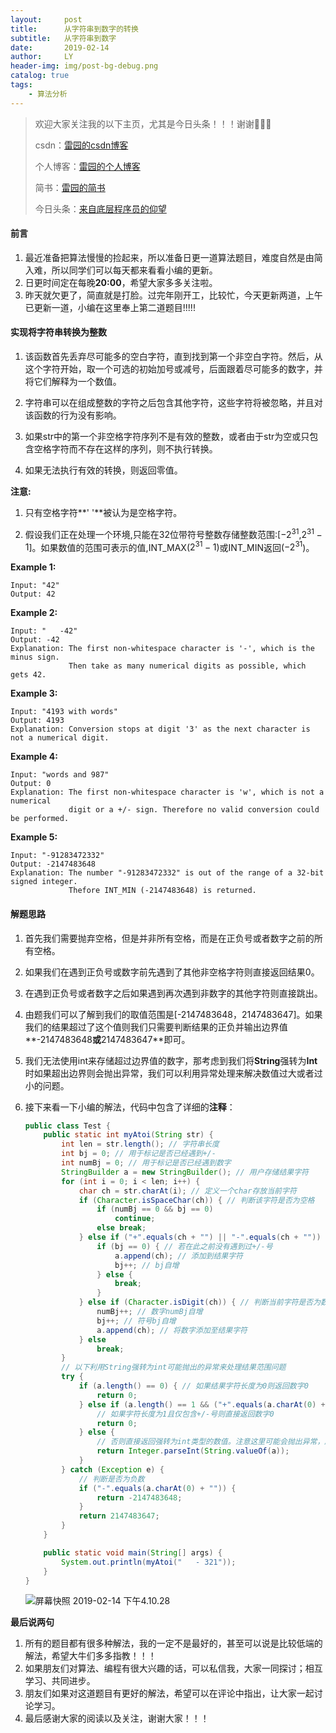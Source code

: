 ```yaml
---
layout:     post
title:      从字符串到数字的转换
subtitle:   从字符串到数字
date:       2019-02-14
author:     LY
header-img: img/post-bg-debug.png
catalog: true
tags:
    - 算法分析
---
```


> 欢迎大家关注我的以下主页，尤其是今日头条！！！谢谢🙏🙏🙏
>
> csdn：[雷园的csdn博客](https://blog.csdn.net/leiyuan2580)
>
> 个人博客：[雷园的个人博客](https://imlcl.store)
>
> 简书：[雷园的简书](https://www.jianshu.com/u/016322e40e1f)
>
> 今日头条：[来自底层程序员的仰望](https://www.toutiao.com/c/user/6132192948/#mid=1616456407686158)

#### 前言

1. 最近准备把算法慢慢的捡起来，所以准备日更一道算法题目，难度自然是由简入难，所以同学们可以每天都来看看小编的更新。
2. 日更时间定在每晚**20:00**，希望大家多多关注啦。
3. 昨天就欠更了，简直就是打脸。过完年刚开工，比较忙，今天更新两道，上午已更新一道，小编在这里奉上第二道题目!!!!!

#### 实现将字符串转换为整数

1. 该函数首先丢弃尽可能多的空白字符，直到找到第一个非空白字符。然后，从这个字符开始，取一个可选的初始加号或减号，后面跟着尽可能多的数字，并将它们解释为一个数值。

2. 字符串可以在组成整数的字符之后包含其他字符，这些字符将被忽略，并且对该函数的行为没有影响。

3. 如果str中的第一个非空格字符序列不是有效的整数，或者由于str为空或只包含空格字符而不存在这样的序列，则不执行转换。

4. 如果无法执行有效的转换，则返回零值。

**注意:**

1. 只有空格字符**'  '**被认为是空格字符。

2. 假设我们正在处理一个环境,只能在32位带符号整数存储整数范围:[$-2^{31}$,$2^{31}-1$]。如果数值的范围可表示的值,INT_MAX($2^{31}-1$)或INT_MIN返回($-2^{31}$)。

**Example 1:**

```
Input: "42"
Output: 42
```

**Example 2:**

```
Input: "   -42"
Output: -42
Explanation: The first non-whitespace character is '-', which is the minus sign.
             Then take as many numerical digits as possible, which gets 42.
```

**Example 3:**

```
Input: "4193 with words"
Output: 4193
Explanation: Conversion stops at digit '3' as the next character is not a numerical digit.
```

**Example 4:**

```
Input: "words and 987"
Output: 0
Explanation: The first non-whitespace character is 'w', which is not a numerical 
             digit or a +/- sign. Therefore no valid conversion could be performed.
```

**Example 5:**

```
Input: "-91283472332"
Output: -2147483648
Explanation: The number "-91283472332" is out of the range of a 32-bit signed integer.
             Thefore INT_MIN (-2147483648) is returned.
```

#### 解题思路

1. 首先我们需要抛弃空格，但是并非所有空格，而是在正负号或者数字之前的所有空格。

2. 如果我们在遇到正负号或数字前先遇到了其他非空格字符则直接返回结果0。

3. 在遇到正负号或者数字之后如果遇到再次遇到非数字的其他字符则直接跳出。

4. 由题我们可以了解到我们的取值范围是[-2147483648，2147483647]。如果我们的结果超过了这个值则我们只需要判断结果的正负并输出边界值**-2147483648**或**2147483647**即可。

5. 我们无法使用int来存储超过边界值的数字，那考虑到我们将**String**强转为**Int**时如果超出边界则会抛出异常，我们可以利用异常处理来解决数值过大或者过小的问题。

6. 接下来看一下小编的解法，代码中包含了详细的**注释**：

   ```java
   public class Test {
       public static int myAtoi(String str) {
           int len = str.length(); // 字符串长度
           int bj = 0; // 用于标记是否已经遇到+/-
           int numBj = 0; // 用于标记是否已经遇到数字
           StringBuilder a = new StringBuilder(); // 用户存储结果字符
           for (int i = 0; i < len; i++) {
               char ch = str.charAt(i); // 定义一个char存放当前字符
               if (Character.isSpaceChar(ch)) { // 判断该字符是否为空格
                   if (numBj == 0 && bj == 0)
                       continue;
                   else break;
               } else if ("+".equals(ch + "") || "-".equals(ch + "")) { // 判断字符是否为+/-
                   if (bj == 0) { // 若在此之前没有遇到过+/-号
                       a.append(ch); // 添加到结果字符
                       bj++; // bj自增
                   } else {
                       break;
                   }
               } else if (Character.isDigit(ch)) { // 判断当前字符是否为数字
                   numBj++; // 数字numBj自增
                   bj++; // 符号bj自增
                   a.append(ch); // 将数字添加至结果字符
               } else
                   break;
           }
           // 以下利用String强转为int可能抛出的异常来处理结果范围问题
           try {
               if (a.length() == 0) { // 如果结果字符长度为0则返回数字0
                   return 0;
               } else if (a.length() == 1 && ("+".equals(a.charAt(0) + "") || "-".equals(a.charAt(0) + ""))) {
                   // 如果字符长度为1且仅包含+/-号则直接返回数字0
                   return 0;
               } else {
                   // 否则直接返回强转为int类型的数值。注意这里可能会抛出异常，所以我们在下方catch中进一步处理
                   return Integer.parseInt(String.valueOf(a));
               }
           } catch (Exception e) {
               // 判断是否为负数
               if ("-".equals(a.charAt(0) + "")) {
                   return -2147483648;
               }
               return 2147483647;
           }
       }
   
       public static void main(String[] args) {
           System.out.println(myAtoi("   - 321"));
       }
   }
   
   ```

   ![屏幕快照 2019-02-14 下午4.10.28](https://ws4.sinaimg.cn/large/006tKfTcly1g061gay93zj30wr0u047f.jpg)

**最后说两句**

1. 所有的题目都有很多种解法，我的一定不是最好的，甚至可以说是比较低端的解法，希望大牛们多多指教！！！
2. 如果朋友们对算法、编程有很大兴趣的话，可以私信我，大家一同探讨；相互学习、共同进步。
3. 朋友们如果对这道题目有更好的解法，希望可以在评论中指出，让大家一起讨论学习。
4. 最后感谢大家的阅读以及关注，谢谢大家！！！